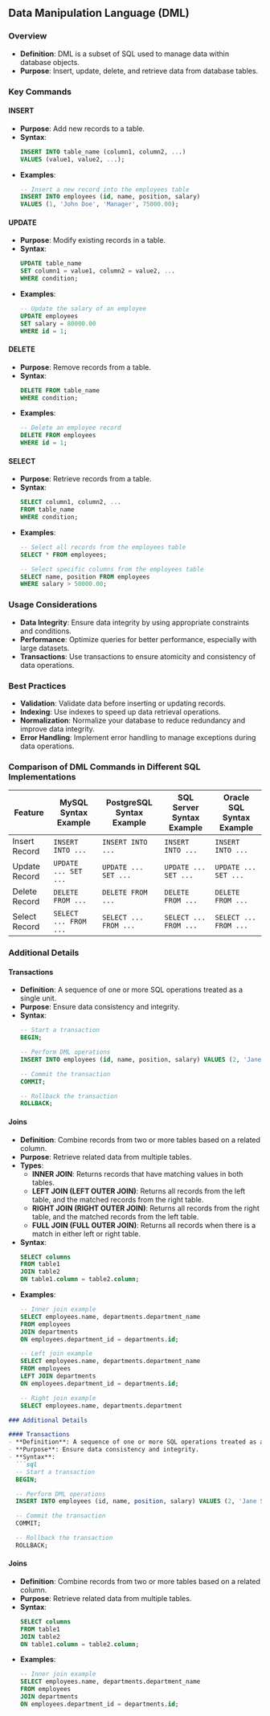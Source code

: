 ## Data Manipulation Language (DML)

### Overview
- **Definition**: DML is a subset of SQL used to manage data within database objects.
- **Purpose**: Insert, update, delete, and retrieve data from database tables.

### Key Commands

#### INSERT
- **Purpose**: Add new records to a table.
- **Syntax**:
  ```sql
  INSERT INTO table_name (column1, column2, ...)
  VALUES (value1, value2, ...);
  ```
- **Examples**:
  ```sql
  -- Insert a new record into the employees table
  INSERT INTO employees (id, name, position, salary)
  VALUES (1, 'John Doe', 'Manager', 75000.00);
  ```

#### UPDATE
- **Purpose**: Modify existing records in a table.
- **Syntax**:
  ```sql
  UPDATE table_name
  SET column1 = value1, column2 = value2, ...
  WHERE condition;
  ```
- **Examples**:
  ```sql
  -- Update the salary of an employee
  UPDATE employees
  SET salary = 80000.00
  WHERE id = 1;
  ```

#### DELETE
- **Purpose**: Remove records from a table.
- **Syntax**:
  ```sql
  DELETE FROM table_name
  WHERE condition;
  ```
- **Examples**:
  ```sql
  -- Delete an employee record
  DELETE FROM employees
  WHERE id = 1;
  ```

#### SELECT
- **Purpose**: Retrieve records from a table.
- **Syntax**:
  ```sql
  SELECT column1, column2, ...
  FROM table_name
  WHERE condition;
  ```
- **Examples**:
  ```sql
  -- Select all records from the employees table
  SELECT * FROM employees;

  -- Select specific columns from the employees table
  SELECT name, position FROM employees
  WHERE salary > 50000.00;
  ```

### Usage Considerations
- **Data Integrity**: Ensure data integrity by using appropriate constraints and conditions.
- **Performance**: Optimize queries for better performance, especially with large datasets.
- **Transactions**: Use transactions to ensure atomicity and consistency of data operations.

### Best Practices
- **Validation**: Validate data before inserting or updating records.
- **Indexing**: Use indexes to speed up data retrieval operations.
- **Normalization**: Normalize your database to reduce redundancy and improve data integrity.
- **Error Handling**: Implement error handling to manage exceptions during data operations.

### Comparison of DML Commands in Different SQL Implementations

| Feature       | MySQL Syntax Example | PostgreSQL Syntax Example | SQL Server Syntax Example | Oracle SQL Syntax Example |
|---------------|-----------------------|---------------------------|---------------------------|---------------------------|
| Insert Record | `INSERT INTO ...`     | `INSERT INTO ...`         | `INSERT INTO ...`         | `INSERT INTO ...`         |
| Update Record | `UPDATE ... SET ...`  | `UPDATE ... SET ...`      | `UPDATE ... SET ...`      | `UPDATE ... SET ...`      |
| Delete Record | `DELETE FROM ...`     | `DELETE FROM ...`         | `DELETE FROM ...`         | `DELETE FROM ...`         |
| Select Record | `SELECT ... FROM ...` | `SELECT ... FROM ...`     | `SELECT ... FROM ...`     | `SELECT ... FROM ...`     |

### Additional Details

#### Transactions
- **Definition**: A sequence of one or more SQL operations treated as a single unit.
- **Purpose**: Ensure data consistency and integrity.
- **Syntax**:
  ```sql
  -- Start a transaction
  BEGIN;

  -- Perform DML operations
  INSERT INTO employees (id, name, position, salary) VALUES (2, 'Jane Smith', 'Developer', 65000.00);

  -- Commit the transaction
  COMMIT;

  -- Rollback the transaction
  ROLLBACK;
  ```

#### Joins
- **Definition**: Combine records from two or more tables based on a related column.
- **Purpose**: Retrieve related data from multiple tables.
- **Types**:
  - **INNER JOIN**: Returns records that have matching values in both tables.
  - **LEFT JOIN (LEFT OUTER JOIN)**: Returns all records from the left table, and the matched records from the right table.
  - **RIGHT JOIN (RIGHT OUTER JOIN)**: Returns all records from the right table, and the matched records from the left table.
  - **FULL JOIN (FULL OUTER JOIN)**: Returns all records when there is a match in either left or right table.
- **Syntax**:
  ```sql
  SELECT columns
  FROM table1
  JOIN table2
  ON table1.column = table2.column;
  ```
- **Examples**:
  ```sql
  -- Inner join example
  SELECT employees.name, departments.department_name
  FROM employees
  JOIN departments
  ON employees.department_id = departments.id;

  -- Left join example
  SELECT employees.name, departments.department_name
  FROM employees
  LEFT JOIN departments
  ON employees.department_id = departments.id;

  -- Right join example
  SELECT employees.name, departments.department

```markdown
### Additional Details

#### Transactions
- **Definition**: A sequence of one or more SQL operations treated as a single unit.
- **Purpose**: Ensure data consistency and integrity.
- **Syntax**:
  ```sql
  -- Start a transaction
  BEGIN;

  -- Perform DML operations
  INSERT INTO employees (id, name, position, salary) VALUES (2, 'Jane Smith', 'Developer', 65000.00);

  -- Commit the transaction
  COMMIT;

  -- Rollback the transaction
  ROLLBACK;
  ```

#### Joins
- **Definition**: Combine records from two or more tables based on a related column.
- **Purpose**: Retrieve related data from multiple tables.
- **Syntax**:
  ```sql
  SELECT columns
  FROM table1
  JOIN table2
  ON table1.column = table2.column;
  ```
- **Examples**:
  ```sql
  -- Inner join example
  SELECT employees.name, departments.department_name
  FROM employees
  JOIN departments
  ON employees.department_id = departments.id;
  ```
